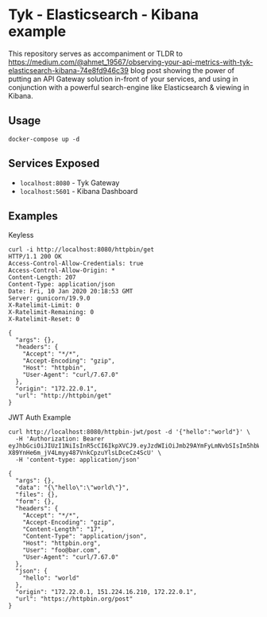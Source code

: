 # Tyk - Elasticsearch - Kibana example

This repository serves as accompaniment or TLDR to https://medium.com/@ahmet_19567/observing-your-api-metrics-with-tyk-elasticsearch-kibana-74e8fd946c39 blog post showing the power of putting an API Gateway
solution in-front of your services, and using in conjunction with a powerful search-engine like Elasticsearch & 
viewing in Kibana.

## Usage

```
docker-compose up -d
```

## Services Exposed

- `localhost:8080` - Tyk Gateway
- `localhost:5601` - Kibana Dashboard

## Examples

Keyless

```shell script
curl -i http://localhost:8080/httpbin/get
HTTP/1.1 200 OK
Access-Control-Allow-Credentials: true
Access-Control-Allow-Origin: *
Content-Length: 207
Content-Type: application/json
Date: Fri, 10 Jan 2020 20:18:53 GMT
Server: gunicorn/19.9.0
X-Ratelimit-Limit: 0
X-Ratelimit-Remaining: 0
X-Ratelimit-Reset: 0

{
  "args": {},
  "headers": {
    "Accept": "*/*",
    "Accept-Encoding": "gzip",
    "Host": "httpbin",
    "User-Agent": "curl/7.67.0"
  },
  "origin": "172.22.0.1",
  "url": "http://httpbin/get"
}
```

JWT Auth Example

```shell script
curl http://localhost:8080/httpbin-jwt/post -d '{"hello":"world"}' \
  -H 'Authorization: Bearer eyJhbGciOiJIUzI1NiIsInR5cCI6IkpXVCJ9.eyJzdWIiOiJmb29AYmFyLmNvbSIsIm5hbWUiOiJBaG1ldCBTb29ybWFsbHkiLCJpYXQiOjE1MTYyMzkwMjJ9.8E-X89YnHe6m_jV4Lmyy487VnkCpzuYlsLDceCz4ScU' \
  -H 'content-type: application/json'

{
  "args": {},
  "data": "{\"hello\":\"world\"}",
  "files": {},
  "form": {},
  "headers": {
    "Accept": "*/*",
    "Accept-Encoding": "gzip",
    "Content-Length": "17",
    "Content-Type": "application/json",
    "Host": "httpbin.org",
    "User": "foo@bar.com",
    "User-Agent": "curl/7.67.0"
  },
  "json": {
    "hello": "world"
  },
  "origin": "172.22.0.1, 151.224.16.210, 172.22.0.1",
  "url": "https://httpbin.org/post"
}
```
